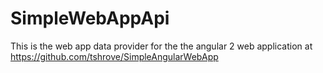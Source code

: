 # SimpleWebAppApi
This is the web app data provider for the the angular 2 web application at https://github.com/tshrove/SimpleAngularWebApp
